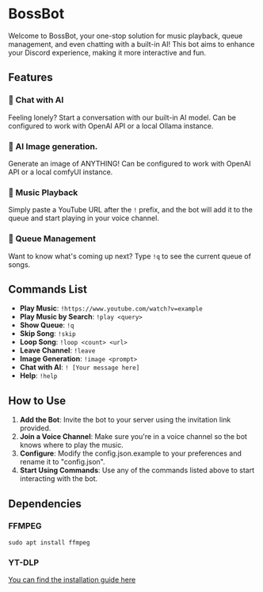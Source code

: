 # BossBot

Welcome to BossBot, your one-stop solution for music playback, queue management, and even chatting with a built-in AI! This bot aims to enhance your Discord experience, making it more interactive and fun.

## Features

### 🤖 Chat with AI

Feeling lonely? Start a conversation with our built-in AI model. 
Can be configured to work with OpenAI API or a local Ollama instance.

### 🌅 AI Image generation.

Generate an image of ANYTHING!
Can be configured to work with OpenAI API or a local comfyUI instance.

### 🎵 Music Playback

Simply paste a YouTube URL after the `!` prefix, and the bot will add it to the queue and start playing in your voice channel.

### 📜 Queue Management

Want to know what's coming up next? Type `!q` to see the current queue of songs.

## Commands List

- **Play Music**: `!https://www.youtube.com/watch?v=example`
- **Play Music by Search**: `!play <query>`
- **Show Queue**: `!q`
- **Skip Song**: `!skip`
- **Loop Song**: `!loop <count> <url>`
- **Leave Channel**: `!leave`
- **Image Generation**: `!image <prompt>`
- **Chat with AI**: `! [Your message here]`
- **Help**: `!help`

## How to Use

1. **Add the Bot**: Invite the bot to your server using the invitation link provided.
2. **Join a Voice Channel**: Make sure you're in a voice channel so the bot knows where to play the music.
3. **Configure**: Modify the config.json.example to your preferences and rename it to "config.json".
4. **Start Using Commands**: Use any of the commands listed above to start interacting with the bot.

## Dependencies

### FFMPEG

```sudo apt install ffmpeg```

### YT-DLP

[You can find the installation guide here](https://github.com/yt-dlp/yt-dlp)
